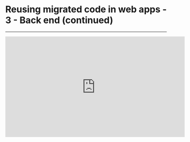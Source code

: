 ﻿# Reusing migrated code in web apps - 3 - Back end (continued)
---
<iframe width="560" height="315" src="https://www.youtube.com/embed/nyMDNmTWvmc?list=PL1DEQjXG2xnIEne99adVik0BYIKmUgpNR" frameborder="0" allowfullscreen></iframe>